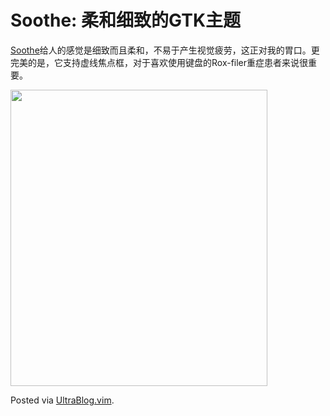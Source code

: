 # Soothe: 柔和细致的GTK主题

<p><a href="http://lassekongo83.deviantart.com/art/Soothe-199342656">Soothe</a>给人的感觉是细致而且柔和，不易于产生视觉疲劳，这正对我的胃口。更完美的是，它支持虚线焦点框，对于喜欢使用键盘的Rox-filer重症患者来说很重要。</p>

<p><a href="https://picasaweb.google.com/lh/photo/MvcanM-ssxnIsXgEMvfmaA?feat=embedwebsite"><img src="https://lh6.googleusercontent.com/_ceUJ_lBTHzc/TZk3aFUwttI/AAAAAAAABnk/ncEW0uYbqJM/s800/2011-04-04.11%3A17%3A30.Gtk%2B%202.0%20Change%20Theme.01.png" height="474" width="411" /></a></p>

<p>Posted via <a href="http://0x3f.org/?p=1894">UltraBlog.vim</a>.</p>

